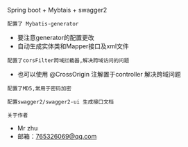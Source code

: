 Spring boot + Mybtais + swagger2


`配置了 Mybatis-generator`

* 要注意generator的配置更改
* 自动生成实体类和Mapper接口及xml文件

`配置了corsFilter跨域拦截器,解决跨域访问的问题`

* 也可以使用 @CrossOrigin 注解置于controller 解决跨域问题

`配置了MD5,常用于密码加密`

`配置swagger2/swagger2-ui 生成接口文档`




`关于作者`

* Mr zhu
* 邮箱：765326069@qq.com
